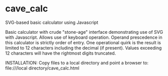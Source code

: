 # cave_calc
SVG-based basic calculator using Javascript

Basic calculator with crude "stone-age" interface demonstrating use of SVG with Javascript.  Allows use of keyboard operation.
Operand prescedence in this calculator is strictly order of entry.  One operational quirk is the result is limited to 12 characters including the decimal (if present).  Values exceeding 12 characters will have the rightmost digits truncated.

INSTALLATION:
Copy files to a local directory and point a browser to:
file:///local directory/cave_calc.html
